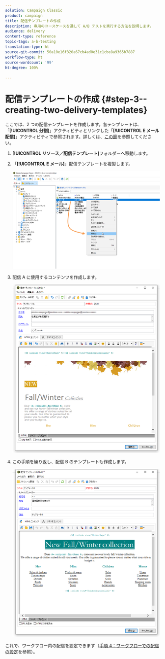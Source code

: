 ```yaml
---
solution: Campaign Classic
product: campaign
title: 配信テンプレートの作成
description: 専用のユースケースを通して A/B テストを実行する方法を説明します。
audience: delivery
content-type: reference
topic-tags: a-b-testing
translation-type: ht
source-git-commit: 50a10e16f320a67cb4ad0e31c1cbe8a9365b7887
workflow-type: ht
source-wordcount: '99'
ht-degree: 100%

---
```



# 配信テンプレートの作成 {#step-3--creating-two-delivery-templates}

ここでは、2 つの配信テンプレートを作成します。各テンプレートは、「**[!UICONTROL 分割]**」アクティビティとリンクした「**[!UICONTROL E メール配信]**」アクティビティで参照されます。詳しくは、[この節](../../delivery/using/about-templates.md)を参照してください。

1. **[!UICONTROL リソース／配信テンプレート]**&#x200B;フォルダーへ移動します。
1. 「**[!UICONTROL E メール]**」配信テンプレートを複製します。

   ![](assets/use_case_abtesting_deliverymodel_001.png)

1. 配信 A に使用するコンテンツを作成します。

   ![](assets/use_case_abtesting_deliverymodel_002.png)

1. この手順を繰り返し、配信 B のテンプレートも作成します。

   ![](assets/use_case_abtesting_deliverymodel_003.png)

これで、ワークフロー内の配信を設定できます（[手順 4：ワークフローでの配信の設定](../../delivery/using/a-b-testing-uc-configuring-deliveries.md)を参照）。
